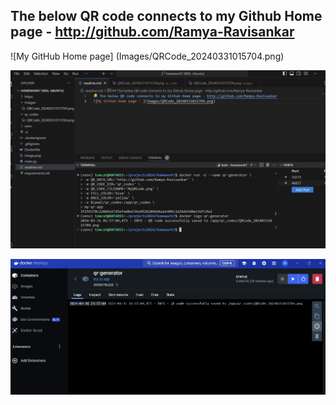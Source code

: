 ## The below QR code connects to my Github Home page - http://github.com/Ramya-Ravisankar
![My GitHub Home page]
(Images/QRCode_20240331015704.png)

![qr-generator-log-screenshot](Images/QRGeneratorLogScreenshot.png)

![DockerDesktop-qr-generator-log-screenshot](Images/DockerDesktop-qrgenerator-log.png)
